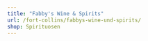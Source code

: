 ```yaml
---
title: "Fabby's Wine & Spirits"
url: /fort-collins/fabbys-wine-und-spirits/
shop: Spirituosen
---
```

